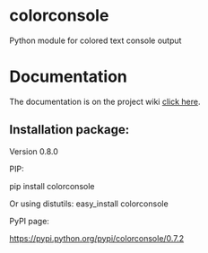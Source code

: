 colorconsole
============

Python module for colored text console output

Documentation
=============

The documentation is on the project wiki [click here](https://github.com/lskbr/colorconsole/wiki).

Installation package:
---------------------
Version 0.8.0

PIP:

pip install colorconsole

Or using distutils:
easy_install colorconsole

PyPI page:

https://pypi.python.org/pypi/colorconsole/0.7.2

